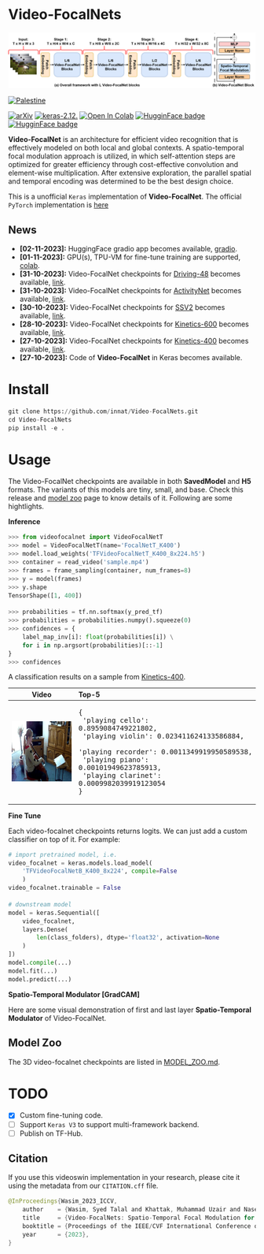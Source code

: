 # Video-FocalNets

![](./assets/overall_architecture.png)

[![Palestine](https://img.shields.io/badge/Free-Palestine-white?labelColor=green)](https://twitter.com/search?q=%23FreePalestine&src=typed_query)

[![arXiv](https://img.shields.io/badge/arXiv-2307.06947-darkred)](https://arxiv.org/abs/2307.06947) [![keras-2.12.](https://img.shields.io/badge/keras-2.12-darkred)]([?](https://img.shields.io/badge/keras-2.12-darkred)) [![Open In Colab](https://colab.research.google.com/assets/colab-badge.svg)](?) [![HugginFace badge](https://img.shields.io/badge/🤗%20Hugging%20Face-Spaces-yellow.svg)](?) [![HugginFace badge](https://img.shields.io/badge/🤗%20Hugging%20Face-Hub-yellow.svg)](?)


**Video-FocalNet** is an architecture for efficient video recognition that is effectively modeled on both local and global contexts. A spatio-temporal focal modulation approach is utilized, in which self-attention steps are optimized for greater efficiency through cost-effective convolution and element-wise multiplication. After extensive exploration, the parallel spatial and temporal encoding was determined to be the best design choice.

This is a unofficial `Keras` implementation of **Video-FocalNet**. The official `PyTorch` implementation is [here](https://github.com/TalalWasim/Video-FocalNets)

## News
- **[02-11-2023]:** HuggingFace gradio app becomes available, [gradio]().
- **[01-11-2023]:** GPU(s), TPU-VM for fine-tune training are supported, [colab]().
- **[31-10-2023]:**  Video-FocalNet checkpoints for [Driving-48](http://www.svcl.ucsd.edu/projects/resound/dataset.html) becomes available, [link](https://github.com/innat/Video-FocalNets/releases/tag/v1.0).
- **[31-10-2023]:**  Video-FocalNet checkpoints for [ActivityNet](http://activity-net.org/) becomes available, [link](https://github.com/innat/Video-FocalNets/releases/tag/v1.0).
- **[30-10-2023]:**  Video-FocalNet checkpoints for [SSV2](https://developer.qualcomm.com/software/ai-datasets/something-something) becomes available, [link](https://github.com/innat/Video-FocalNets/releases/tag/v1.0).
- **[28-10-2023]:**  Video-FocalNet checkpoints for [Kinetics-600](https://paperswithcode.com/dataset/kinetics-600) becomes available, [link](https://github.com/innat/Video-FocalNets/releases/tag/v1.0).
- **[27-10-2023]:**  Video-FocalNet checkpoints for [Kinetics-400](https://paperswithcode.com/dataset/kinetics-400-1) becomes available, [link](https://github.com/innat/Video-FocalNets/releases/tag/v1.0).
- **[27-10-2023]:**  Code of **Video-FocalNet** in Keras becomes available.


# Install

```python
git clone https://github.com/innat/Video-FocalNets.git
cd Video-FocalNets
pip install -e . 
```

# Usage

The Video-FocalNet checkpoints are available in both **SavedModel** and **H5** formats. The variants of this models are tiny, small, and base. Check this release and [model zoo](MODEL_ZOO.md) page to know details of it. Following are some hightlights.

**Inference**

```python
>>> from videofocalnet import VideoFocalNetT
>>> model = VideoFocalNetT(name='FocalNetT_K400')
>>> model.load_weights('TFVideoFocalNetT_K400_8x224.h5')
>>> container = read_video('sample.mp4')
>>> frames = frame_sampling(container, num_frames=8)
>>> y = model(frames)
>>> y.shape
TensorShape([1, 400])

>>> probabilities = tf.nn.softmax(y_pred_tf)
>>> probabilities = probabilities.numpy().squeeze(0)
>>> confidences = {
    label_map_inv[i]: float(probabilities[i]) \
    for i in np.argsort(probabilities)[::-1]
}
>>> confidences
```
A classification results on a sample from [Kinetics-400](https://www.deepmind.com/open-source/kinetics).

| Video                          | Top-5 |
|:------------------------------:|:-----|
| ![](./assets/view1.gif)        | <pre>{<br>    'playing cello': 0.8959084749221802,<br>    'playing violin': 0.023411624133586884,<br>    'playing recorder': 0.0011349919950589538,<br>    'playing piano': 0.00101949623785913,<br>    'playing clarinet': 0.0009982039919123054<br>}</pre> |


**Fine Tune**

Each video-focalnet checkpoints returns logits. We can just add a custom classifier on top of it. For example:

```python
# import pretrained model, i.e.
video_focalnet = keras.models.load_model(
    'TFVideoFocalNetB_K400_8x224', compile=False
    )
video_focalnet.trainable = False

# downstream model
model = keras.Sequential([
    video_focalnet,
    layers.Dense(
        len(class_folders), dtype='float32', activation=None
    )
])
model.compile(...)
model.fit(...)
model.predict(...)
```

**Spatio-Temporal Modulator [GradCAM]**

Here are some visual demonstration of first and last layer **Spatio-Temporal Modulator** of Video-FocalNet.


## Model Zoo

The 3D video-focalnet checkpoints are listed in [MODEL_ZOO.md](MODEL_ZOO.md). 


# TODO
- [x] Custom fine-tuning code.
- [ ] Support `Keras V3` to support multi-framework backend.
- [ ] Publish on TF-Hub.

##  Citation

If you use this videoswin implementation in your research, please cite it using the metadata from our `CITATION.cff` file.

```swift
@InProceedings{Wasim_2023_ICCV,
    author    = {Wasim, Syed Talal and Khattak, Muhammad Uzair and Naseer, Muzammal and Khan, Salman and Shah, Mubarak and Khan, Fahad Shahbaz},
    title     = {Video-FocalNets: Spatio-Temporal Focal Modulation for Video Action Recognition},
    booktitle = {Proceedings of the IEEE/CVF International Conference on Computer Vision (ICCV)},
    year      = {2023},
}
```

